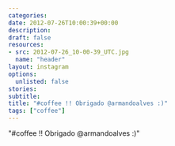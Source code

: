 ```yaml
---
categories:
date: 2012-07-26T10:00:39+00:00
description:
draft: false
resources:
- src: 2012-07-26_10-00-39_UTC.jpg
  name: "header"
layout: instagram
options:
  unlisted: false
stories:
subtitle:
title: "#coffee !! Obrigado @armandoalves :)"
tags: ["coffee"]
---
```


"#coffee !! Obrigado @armandoalves :)"
